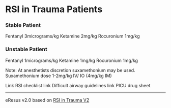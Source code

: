 # RSI in Trauma Patients
### Stable Patient
Fentanyl 3micrograms/kg
Ketamine 2mg/kg
Rocuronium 1mg/kg

### Unstable Patient
Fentanyl 1micrograms/kg
Ketamine 1mg/kg
Rocuronium 1mg/kg

Note: At anesthetists discretion suxamethonium may be used. Suxamethonium dose 1-2mg/kg IV/ IO (4mg/kg IM)

Link RSI checklist
link Difficult airway guidelines
link PICU drug sheet

--- 
eResus v2.0 based on  [RSI in Trauma V2](http://workspaces/sites/Teams/ChildrensEmergencyDepartment/guidelines/BCH_guidelines/1/index.html#19414)
<!--stackedit_data:
eyJoaXN0b3J5IjpbLTEyODYyMjczODddfQ==
-->